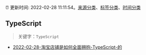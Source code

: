 :alarm_clock: 更新时间: 2022-02-28 11:11:54。[来源分类](../README.md)、[标签分类](../TAGS.md)、[时间分类](../TIMELINE.md)

## TypeScript


> 关键字：`TypeScript`



- [2022-02-28-淘宝店铺是如何全面拥抱-TypeScript-的](https://toutiao.io/k/zezjhwx) 